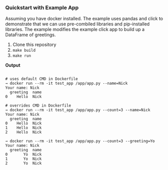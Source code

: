 ### Quickstart with Example App
Assuming you have docker installed. The example uses pandas and click to demonstrate
that we can use pre-combiled libraries and pip-installed libraries. The example
modifies the example click app to build up a DataFrame of greetings.

1. Clone this repository
3. `make build`
4. `make run`

**Output**

```

# uses default CMD in Dockerfile
→ docker run --rm -it test_app /app/app.py --name=Nick
Your name: Nick
  greeting  name
0    Hello  Nick

# overrides CMD in Dockerfile
→ docker run --rm -it test_app /app/app.py --count=3 --name=Nick
Your name: Nick
  greeting  name
0    Hello  Nick
1    Hello  Nick
2    Hello  Nick

→ docker run --rm -it test_app /app/app.py --count=3 --greeting=Yo
Your name: Nick
  greeting  name
0       Yo  Nick
1       Yo  Nick
2       Yo  Nick
```
